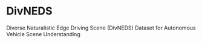 # DivNEDS
Diverse Naturalistic Edge Driving Scene (DivNEDS) Dataset for Autonomous Vehicle Scene Understanding
